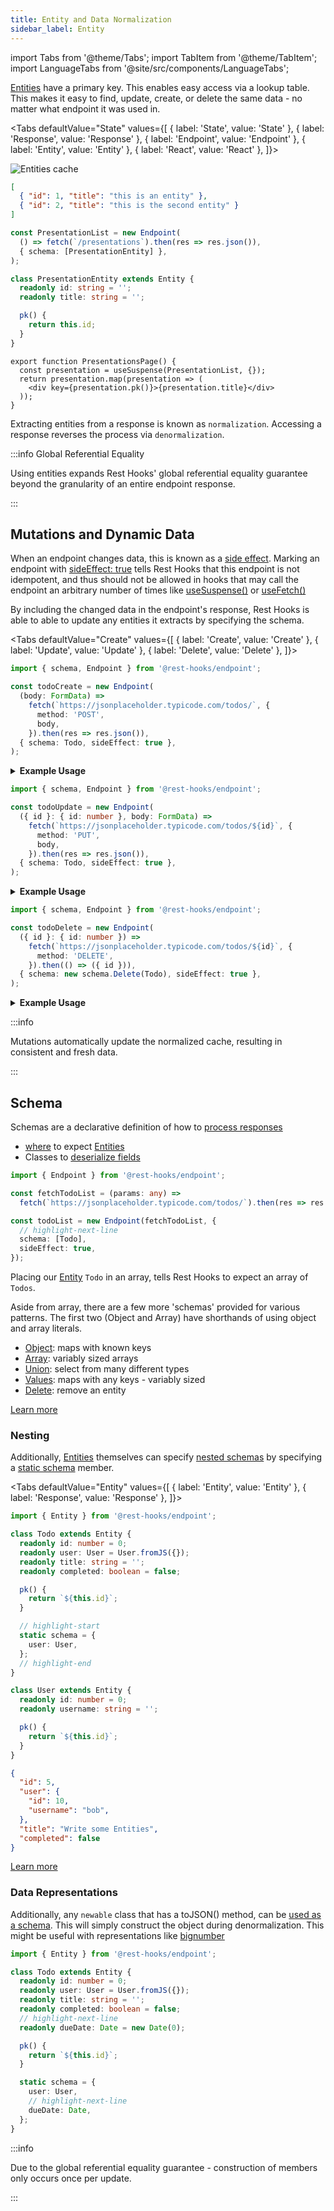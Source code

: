 ```yaml
---
title: Entity and Data Normalization
sidebar_label: Entity
---
```


import Tabs from '@theme/Tabs';
import TabItem from '@theme/TabItem';
import LanguageTabs from '@site/src/components/LanguageTabs';

[Entities](/rest/api/Entity) have a primary key. This enables easy access via a lookup table.
This makes it easy to find, update, create, or delete the same data - no matter what
endpoint it was used in.

<!--
<LanguageTabs>

```ts
import { Entity } from '@rest-hooks/endpoint';

class Todo extends Entity {
  readonly id: number = 0;
  readonly userId: number = 0;
  readonly title: string = '';
  readonly completed: boolean = false;

  pk() {
    return `${this.id}`;
  }
}
```

```js
import { Entity } from '@rest-hooks/endpoint';

class Todo extends Entity {
  pk() {
    return `${this.id}`;
  }
}
```

</LanguageTabs>
-->

<Tabs
defaultValue="State"
values={[
{ label: 'State', value: 'State' },
{ label: 'Response', value: 'Response' },
{ label: 'Endpoint', value: 'Endpoint' },
{ label: 'Entity', value: 'Entity' },
{ label: 'React', value: 'React' },
]}>
<TabItem value="State">

![Entities cache](/img/entities.png)

</TabItem>
<TabItem value="Response">

```json
[
  { "id": 1, "title": "this is an entity" },
  { "id": 2, "title": "this is the second entity" }
]
```

</TabItem>
<TabItem value="Endpoint">

```typescript
const PresentationList = new Endpoint(
  () => fetch(`/presentations`).then(res => res.json()),
  { schema: [PresentationEntity] },
);
```

</TabItem>
<TabItem value="Entity">

```typescript
class PresentationEntity extends Entity {
  readonly id: string = '';
  readonly title: string = '';

  pk() {
    return this.id;
  }
}
```

</TabItem>
<TabItem value="React">

```tsx
export function PresentationsPage() {
  const presentation = useSuspense(PresentationList, {});
  return presentation.map(presentation => (
    <div key={presentation.pk()}>{presentation.title}</div>
  ));
}
```

</TabItem>
</Tabs>

Extracting entities from a response is known as `normalization`. Accessing a response reverses
the process via `denormalization`.

:::info Global Referential Equality

Using entities expands Rest Hooks' global referential equality guarantee beyond the granularity of
an entire endpoint response.

:::

## Mutations and Dynamic Data

When an endpoint changes data, this is known as a [side effect](/rest/guides/rpc). Marking an endpoint with [sideEffect: true](/rest/api/Endpoint#sideeffect)
tells Rest Hooks that this endpoint is not idempotent, and thus should not be allowed in hooks
that may call the endpoint an arbitrary number of times like [useSuspense()](../api/useSuspense.md) or [useFetch()](../api/useFetch.md)

By including the changed data in the endpoint's response, Rest Hooks is able to able to update
any entities it extracts by specifying the schema.

<Tabs
defaultValue="Create"
values={[
{ label: 'Create', value: 'Create' },
{ label: 'Update', value: 'Update' },
{ label: 'Delete', value: 'Delete' },
]}>
<TabItem value="Create">

```typescript
import { schema, Endpoint } from '@rest-hooks/endpoint';

const todoCreate = new Endpoint(
  (body: FormData) =>
    fetch(`https://jsonplaceholder.typicode.com/todos/`, {
      method: 'POST',
      body,
    }).then(res => res.json()),
  { schema: Todo, sideEffect: true },
);
```

<details><summary><b>Example Usage</b></summary>

```tsx
import { useController } from 'rest-hooks';

export default function NewTodoForm() {
  const { fetch } = useController();
  return (
    <Form onSubmit={e => fetch(todoCreate, new FormData(e.target))}>
      <FormField name="title" />
    </Form>
  );
}
```

</details>

</TabItem>
<TabItem value="Update">

```typescript
import { schema, Endpoint } from '@rest-hooks/endpoint';

const todoUpdate = new Endpoint(
  ({ id }: { id: number }, body: FormData) =>
    fetch(`https://jsonplaceholder.typicode.com/todos/${id}`, {
      method: 'PUT',
      body,
    }).then(res => res.json()),
  { schema: Todo, sideEffect: true },
);
```

<details><summary><b>Example Usage</b></summary>

```tsx
import { useController } from 'rest-hooks';

export default function UpdateTodoForm({ id }: { id: number }) {
  const todo = useSuspense(todoDetail, { id });
  const { fetch } = useController();
  return (
    <Form
      onSubmit={e => fetch(todoUpdate, { id }, new FormData(e.target))}
      initialValues={todo}
    >
      <FormField name="title" />
    </Form>
  );
}
```

</details>

</TabItem>
<TabItem value="Delete">

```typescript
import { schema, Endpoint } from '@rest-hooks/endpoint';

const todoDelete = new Endpoint(
  ({ id }: { id: number }) =>
    fetch(`https://jsonplaceholder.typicode.com/todos/${id}`, {
      method: 'DELETE',
    }).then(() => ({ id })),
  { schema: new schema.Delete(Todo), sideEffect: true },
);
```

<details><summary><b>Example Usage</b></summary>

```tsx
import { useController } from 'rest-hooks';
import ArticleResource from 'resources/article';

export default function TodoWithDelete({ todo }: { todo: Todo }) {
  const { fetch } = useController();
  return (
    <div>
      {todo.title}
      <button onClick={() => del(todoDelete, { id: todo.id })}>Delete</button>
    </div>
  );
}
```

</details>

</TabItem>
</Tabs>

:::info

Mutations automatically update the normalized cache, resulting in consistent and fresh data.

:::

## Schema

Schemas are a declarative definition of how to [process responses](/rest/api/schema)

- [where](/rest/api/schema) to expect [Entities](/rest/api/Entity)
- Classes to [deserialize fields](/rest/guides/network-transform#deserializing-fields)

```typescript
import { Endpoint } from '@rest-hooks/endpoint';

const fetchTodoList = (params: any) =>
  fetch(`https://jsonplaceholder.typicode.com/todos/`).then(res => res.json());

const todoList = new Endpoint(fetchTodoList, {
  // highlight-next-line
  schema: [Todo],
  sideEffect: true,
});
```

Placing our [Entity](/rest/api/Entity) `Todo` in an array, tells Rest Hooks to expect
an array of `Todos`.

Aside from array, there are a few more 'schemas' provided for various patterns. The first two (Object and Array)
have shorthands of using object and array literals.

- [Object](/rest/api/Object): maps with known keys
- [Array](/rest/api/Array): variably sized arrays
- [Union](/rest/api/Union): select from many different types
- [Values](/rest/api/Values): maps with any keys - variably sized
- [Delete](/rest/api/Delete): remove an entity

[Learn more](/rest/api/schema)

### Nesting

Additionally, [Entities](/rest/api/Entity) themselves can specify [nested schemas](/rest/guides/nested-response)
by specifying a [static schema](/rest/api/Entity#schema) member.

<Tabs
defaultValue="Entity"
values={[
{ label: 'Entity', value: 'Entity' },
{ label: 'Response', value: 'Response' },
]}>
<TabItem value="Entity">

```typescript
import { Entity } from '@rest-hooks/endpoint';

class Todo extends Entity {
  readonly id: number = 0;
  readonly user: User = User.fromJS({});
  readonly title: string = '';
  readonly completed: boolean = false;

  pk() {
    return `${this.id}`;
  }

  // highlight-start
  static schema = {
    user: User,
  };
  // highlight-end
}

class User extends Entity {
  readonly id: number = 0;
  readonly username: string = '';

  pk() {
    return `${this.id}`;
  }
}
```

</TabItem>
<TabItem value="Response">

```json
{
  "id": 5,
  "user": {
    "id": 10,
    "username": "bob",
  },
  "title": "Write some Entities",
  "completed": false
}
```

</TabItem>
</Tabs>


[Learn more](/rest/guides/nested-response)

### Data Representations

Additionally, any `newable` class that has a toJSON() method, can be [used as a schema](/rest/guides/network-transform#deserializing-fields). This will simply construct the object during denormalization.
This might be useful with representations like [bignumber](https://mikemcl.github.io/bignumber.js/)

```ts
import { Entity } from '@rest-hooks/endpoint';

class Todo extends Entity {
  readonly id: number = 0;
  readonly user: User = User.fromJS({});
  readonly title: string = '';
  readonly completed: boolean = false;
  // highlight-next-line
  readonly dueDate: Date = new Date(0);

  pk() {
    return `${this.id}`;
  }

  static schema = {
    user: User,
    // highlight-next-line
    dueDate: Date,
  };
}
```

:::info

Due to the global referential equality guarantee - construction of members only occurs once
per update.

:::
